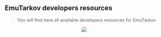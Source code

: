 ## EmuTarkov developers resources

> You will find here all available developers resources for EmuTarkov

<p align="center">
  <img src="http://www.amistadschool.org/uploads/9/5/9/2/95923718/editor/under-construction_8.png">
</p>